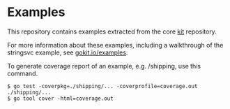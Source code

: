 # Examples

This repository contains examples extracted from the core [kit](https://github.com/go-kit/kit) repository.

For more information about these examples,
 including a walkthrough of the stringsvc example,
 see [gokit.io/examples](https://gokit.io/examples).

To generate coverage report of an example, e.g. /shipping, use this command.
```shell
$ go test -coverpkg=./shipping/... -coverprofile=coverage.out ./shipping/...
$ go tool cover -html=coverage.out
```
